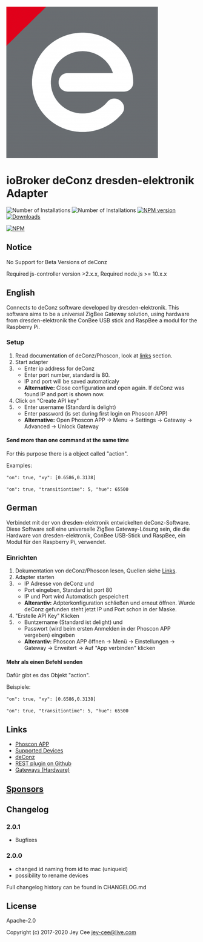 ![Logo](admin/deconz.png)

ioBroker deConz dresden-elektronik Adapter
==============

![Number of Installations](http://iobroker.live/badges/deconz-installed.svg) ![Number of Installations](http://iobroker.live/badges/deconz-stable.svg) [![NPM version](http://img.shields.io/npm/v/iobroker.deconz.svg)](https://www.npmjs.com/package/iobroker.deconz)  [![Downloads](https://img.shields.io/npm/dm/iobroker.deconz.svg)](https://www.npmjs.com/package/iobroker.deconz) 

[![NPM](https://nodei.co/npm/iobroker.deconz.png?downloads=true)](https://nodei.co/npm/iobroker.deconz/)

## Notice
No Support for Beta Versions of deConz

Required js-controller version >2.x.x, Required node.js >= 10.x.x

## English

Connects to deConz software developed by dresden-elektronik. This software aims to be a universal ZigBee Gateway solution, using hardware from dresden-elektronik the ConBee USB stick and RaspBee a modul for the Raspberry Pi.

### Setup
1. Read documentation of deConz/Phoscon, look at [links](https://github.com/iobroker-community-adapters/ioBroker.deconz#links) section.
2. Start adapter
3.  * Enter ip address for deConz 
    * Enter port number, standard is 80.
    * IP and port will be saved automaticaly
    * **Alternative:** Close configuration and open again.
    If deConz was found IP and port is shown now.
4. Click on "Create API key"
5.  * Enter username (Standard is delight)
    * Enter password (is set during first login on Phoscon APP)
    * **Alternative:** Open Phoscon APP -> Menu -> Settings -> Gateway -> Advanced -> Unlock Gateway
    
#### Send more than one command at the same time
For this purpose there is a object called "action".

Examples:

`"on": true, "xy": [0.6586,0.3138]`

`"on": true, "transitiontime": 5, "hue": 65500`

## German

Verbindet mit der von dresden-elektronik entwickelten deConz-Software. Diese Software soll eine universelle ZigBee Gateway-Lösung sein, die die Hardware von dresden-elektronik, ConBee USB-Stick und RaspBee, ein Modul für den Raspberry Pi, verwendet.

### Einrichten
1. Dokumentation von deConz/Phoscon lesen, Quellen siehe [Links](https://github.com/iobroker-community-adapters/ioBroker.deconz#links).
2.  Adapter starten
3.  * IP Adresse von deConz und
    * Port eingeben, Standard ist port 80
    * IP und Port wird Automatisch gespeichert
    * **Alterantiv:** Adpterkonfiguration schließen und erneut öffnen.
    Wurde deConz gefunden steht jetzt IP und Port schon in der Maske.
4.  "Erstelle API Key" Klicken
5.  * Buntzername (Standard ist delight) und
    * Passwort (wird beim ersten Anmelden in der Phoscon APP vergeben) eingeben
     * **Alterantiv:** Phoscon APP öffnen -> Menü -> Einstellungen -> Gateway -> Erweitert -> Auf "App verbinden" klicken
      
#### Mehr als einen Befehl senden
Dafür gibt es das Objekt "action".

Beispiele:

`"on": true, "xy": [0.6586,0.3138]`

`"on": true, "transitiontime": 5, "hue": 65500`

## Links
- [Phoscon APP](https://phoscon.de/)
- [Supported Devices](https://github.com/dresden-elektronik/deconz-rest-plugin/wiki/Supported-Devices)
- [deConz](https://www.dresden-elektronik.de/funktechnik/products/software/pc/deconz/)  
- [REST plugin on Github](https://github.com/dresden-elektronik/deconz-rest-plugin)  
- [Gateways (Hardware)](https://www.dresden-elektronik.de/funktechnik/solutions/wireless-light-control/gateways/)  

## [Sponsors](https://github.com/iobroker-community-adapters/ioBroker.deconz/blob/master/SPONSORS.MD)

## Changelog

### 2.0.1
* Bugfixes

### 2.0.0
* changed id naming from id to mac (uniqueid)
* possibility to rename devices

Full changelog history can be found in CHANGELOG.md

## License
Apache-2.0

Copyright (c) 2017-2020 Jey Cee jey-cee@live.com



